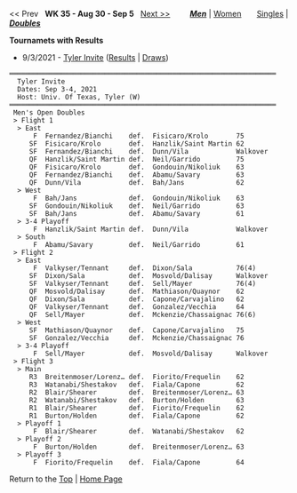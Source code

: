 <a name="top"></a><< Prev &nbsp; **WK 35 - Aug 30 - Sep 5** &nbsp; [Next >>](men_doubles_2136.md) &nbsp;&nbsp;&nbsp;&nbsp;&nbsp;&nbsp;&nbsp; [***Men***](./men_doubles_2135.md) &#124; [Women](./women_doubles_2135.md) &nbsp;&nbsp;&nbsp;&nbsp;&nbsp; [Singles](./men_singles_2135.md) &#124; [***Doubles***](./men_doubles_2135.md)

**Tournamets with Results**  
- 9/3/2021 - [Tyler Invite](#21-00238) ([Results](#21-00238) &#124; [Draws](https://colleges.wearecollegetennis.com/competitions/UnivOfTexasTylerW/Tournaments/Overview/2BA0D609-FAB2-4A48-859D-61975908AE40))

<a name="21-00238"></a>
~~~
═══════════════════════════════════════════════════════════════════
  Tyler Invite
  Dates: Sep 3-4, 2021
  Host: Univ. Of Texas, Tyler (W)
═══════════════════════════════════════════════════════════════════
 Men's Open Doubles
 > Flight 1
  > East
      F  Fernandez/Bianchi    def.  Fisicaro/Krolo       75
     SF  Fisicaro/Krolo       def.  Hanzlik/Saint Martin 62
     SF  Fernandez/Bianchi    def.  Dunn/Vila            Walkover
     QF  Hanzlik/Saint Martin def.  Neil/Garrido         75
     QF  Fisicaro/Krolo       def.  Gondouin/Nikoliuk    63
     QF  Fernandez/Bianchi    def.  Abamu/Savary         63
     QF  Dunn/Vila            def.  Bah/Jans             62
  > West
      F  Bah/Jans             def.  Gondouin/Nikoliuk    63
     SF  Gondouin/Nikoliuk    def.  Neil/Garrido         63
     SF  Bah/Jans             def.  Abamu/Savary         61
  > 3-4 Playoff
      F  Hanzlik/Saint Martin def.  Dunn/Vila            Walkover
  > South
      F  Abamu/Savary         def.  Neil/Garrido         61
 > Flight 2
  > East
      F  Valkyser/Tennant     def.  Dixon/Sala           76(4)
     SF  Dixon/Sala           def.  Mosvold/Dalisay      Walkover
     SF  Valkyser/Tennant     def.  Sell/Mayer           76(4)
     QF  Mosvold/Dalisay      def.  Mathiason/Quaynor    62
     QF  Dixon/Sala           def.  Capone/Carvajalino   62
     QF  Valkyser/Tennant     def.  Gonzalez/Vecchia     64
     QF  Sell/Mayer           def.  Mckenzie/Chassaignac 76(6)
  > West
     SF  Mathiason/Quaynor    def.  Capone/Carvajalino   75
     SF  Gonzalez/Vecchia     def.  Mckenzie/Chassaignac 76
  > 3-4 Playoff
      F  Sell/Mayer           def.  Mosvold/Dalisay      Walkover
 > Flight 3
  > Main
     R3  Breitenmoser/Lorenz… def.  Fiorito/Frequelin    62
     R3  Watanabi/Shestakov   def.  Fiala/Capone         62
     R2  Blair/Shearer        def.  Breitenmoser/Lorenz… 63
     R2  Watanabi/Shestakov   def.  Burton/Holden        63
     R1  Blair/Shearer        def.  Fiorito/Frequelin    62
     R1  Burton/Holden        def.  Fiala/Capone         62
  > Playoff 1
      F  Blair/Shearer        def.  Watanabi/Shestakov   62
  > Playoff 2
      F  Burton/Holden        def.  Breitenmoser/Lorenz… 63
  > Playoff 3
      F  Fiorito/Frequelin    def.  Fiala/Capone         64
~~~
Return to the [Top](#top) &#124; [Home Page](../../index.md)